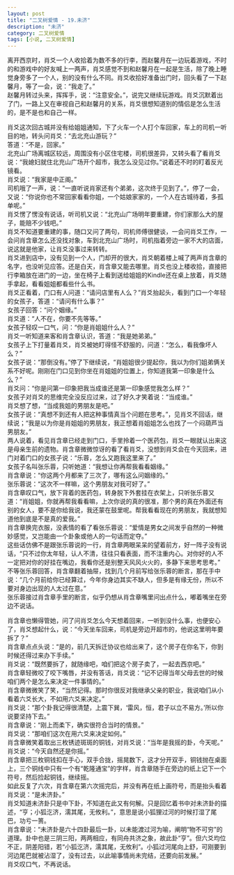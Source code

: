 ```yaml
---
layout: post
title: "二叉树爱情 - 19.未济"
description: "未济"
category: 二叉树爱情
tags: [小说, 二叉树爱情]
---
```


离开西京时，肖爻一个人收拾着为数不多的行李，而赵馨月在一边玩着游戏，不时的和游戏中的好友喊上一两声，肖爻感觉不到和赵馨月在一起是生活，除了晚上睡觉身旁多了一个人，别的没有什么不同。肖爻收拾好准备出门时，回头看了一下赵馨月，等了一会，说：“我走了。”  
赵馨月转过头来，挥挥手，说：“注意安全。”，说完又继续玩游戏。肖爻沉默着出了门，一路上又在审视自己和赵馨月的关系，肖爻很想知道别的情侣是怎么生活的，是不是也和自己一样。  
  
肖爻这次回古城并没有给姐姐通知，下了火车一个人打个车回家，车上的司机一听目的地，转头问肖爻：“去北充山游玩？”  
答道：“不是，回家。”  
北充山广场离城区较远，周围没有小区住宅楼，司机很差异，又转头看了看肖爻说：“我媳妇就住北充山广场开个超市，我怎么没见过你。”说着还不时的盯着反光镜看。  
肖爻说：“我家是中正阁。”  
司机哦了一声，说：“一直听说肖家还有个弟弟，这次终于见到了。”，停了一会，又说：“你说你也不常回家看看你姐，一个姑娘家家的，一个人在古城待着，多孤单呢。”  
肖爻愣了愣没有说话，听司机又说：“北充山广场明年要重建，你们家那么大的屋子，能赔不少钱吧。”  
肖爻不知道要重建的事，随口又问了两句，司机师傅很健谈，一会问肖爻工作，一会问肖含章怎么还没找对象，车到北充山广场时，司机指着旁边一家不大的店面，说这就是他家，让肖爻没事过来转转。  
肖爻进到店中，没有见到一个人，门却开的很大，肖爻朝着楼上喊了两声肖含章的名字，也没听见应答。还是白天，肖含章又能去哪里。肖爻也没上楼收拾，直接把行李箱放在进门的一边，坐在椅子上看到送给姐姐的Kindle还在桌上放着，肖爻随手拿起，看看姐姐都看些什么书。  
肖爻正看着，门口有人问道：“请问店里有人么？”肖爻抬起头，看到门口一个年轻的女孩子，答道：“请问有什么事？”  
女孩子回答：“问个姻缘。”  
肖爻道：“人不在，你要不先等等。”  
女孩子轻叹一口气，问：“你是肖姐姐什么人？”  
肖爻一听知道来客和肖含章认识，答道：“我是她弟弟。”  
女孩子上下打量着肖爻，肖爻被她盯得怪不舒服的，问道：“怎么，看我像坏人么？”  
女孩子说：“那倒没有。”停了下继续说，“肖姐姐很少提起你，我以为你们姐弟俩关系不好呢。刚刚在门口见到你坐在肖姐姐的位置上，你知道我第一印象是什么么？”  
肖爻问：“你是问第一印象把我当成谁还是第一印象感觉我怎么样？”  
女孩子对肖爻的思维完全没反应过来，过了好久才笑着说：“当成谁。”  
肖爻想了想，“当成我姐的男朋友是吧。”  
女孩子说：“真想不到还有人把这种事情真当个问题在思考。”，见肖爻不回话，继续说；“我是以为你是肖姐姐的男朋友，我正想着肖姐姐怎么也找了一个闷葫芦当男朋友。”  
两人说着，看见肖含章已经走到门口，手里拎着一个医药包，肖爻一眼就认出来这是母亲生前的遗物。肖含章微微惊讶的看了看肖爻，没想到肖爻会在今天回来，进门对着门口的女孩子说：“乐蓉，怎么又跑我这里来了。”  
女孩子名叫张乐蓉，只听她道：“我想让你再帮我看看姻缘。”  
肖含章说：“你这两个月都来了三次了，哪有这么问姻缘的。”  
张乐蓉说：“这次不一样嘛，这个男朋友对我可好了。”  
肖含章叹口气，放下背着的医药包，转身脱下外套挂在衣架上，只听张乐蓉又道：“肖姐姐，你就再帮我看看嘛，上次你说的真的很准，那个男的真在外面还有别的女人，要不是你给我说，我还蒙在鼓里呢。帮我看看现在的男朋友，我就想知道他到底是不是真的爱我。”  
肖含章换完衣服，没表情的看了看张乐蓉说：“爱情是男女之间发乎自然的一种微妙感觉，又岂能由一个卦象或他人的一句话而定夺。”  
这些话仿佛不是跟张乐蓉说的一行，肖含章两眼呆呆的望着前方，好一阵子没有说话，“只不过你太年轻，认人不清，往往只看表面，而不注重内心。对你好的人不一定把对你的好挂在嘴边，我看你还是别整天风风火火的，多静下来思考思考。”  
不等张乐蓉回答，肖含章翻着抽屉，找到几个月前写给张乐蓉的断言，那在手中说：“几个月前给你已经算过，今年你身边其实不缺人，但多是有缘无份，所以不要对身边出现的人太过在意。”  
张乐蓉接过肖含章手里的断言，似乎仍想从肖含章嘴里问出点什么，嘟着嘴坐在旁边不说话。  
  
肖含章也懒得管她，问了问肖爻怎么今天想着回来，一听到没什么事，也便安心了，肖爻想起什么，说：“今天坐车回来，司机是旁边开超市的，他说这里明年要拆了？”  
肖含章点点头说：“是的，前几天拆迁协议也给出来了，这个房子在你名下，你到时候还得过来办下手续。”  
肖爻说：“既然要拆了，就随缘吧，咱们把这个房子卖了，一起去西京吧。”  
肖含章轻微咬了咬下嘴唇，并没有答话，肖爻说：“记不记得当年父母去世的时候咱们两个是怎么来决定一件事情的。”  
肖含章微微笑了笑，“当然记得。那时你很反对我继承父亲的职业，我说咱们从小看着六爻长大，不如用六爻来决定。”  
肖爻说：“那个卦我记得很清楚，上震下巽，‘雷风，恒，君子以立不易方。’所以你说要坚持下去。”  
肖含章说：“刚上而柔下，确实很符合当时的情景。”  
肖爻说：“那咱们这次在用六爻来决定如何。”  
肖含章微笑着取出三枚锈迹斑斑的铜钱，对肖爻说：“当年是我摇的卦，今天呢。”  
肖爻说：“今天自然还是你摇。”  
肖含章把三枚铜钱扣在手心，双手合拢，摇晃数下，这才分开双手，铜钱抛在桌面上，三个铜线中只有一个有“乾隆通宝”的字样，肖含章随手在旁边的纸上记下一个符号，然后捡起铜钱，继续摇。  
如此反复了六次，肖含章在第六次摇完后，并没有再在纸上画符号，而是抬头看着肖爻说：“是未济卦。”  
肖爻知道未济卦只是中下卦，不知道在此又有何解。只是回忆着书中对未济卦的描述，“亨；小狐汔济，濡其尾，无攸利。”，意思是说小狐狸过河的时候打湿了尾巴，功亏一篑。  
肖含章说：“未济卦是六十四卦最后一卦，以未能渡过河为喻，阐明“物不可穷”的道理。卦中也是三阴三阳，两两相应，有同舟共济之象，故此卦“亨”。但六爻均位不正，阴差阳错，若“小狐汔济，濡其尾，无攸利”。小狐过河尾向上舒，可刚要到河边尾巴就被沾湿了，没有过去，以此喻事情尚未完结，还要向前发展。”  
肖爻叹口气，不再说话。  
